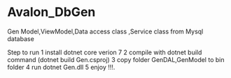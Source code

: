 # Avalon_DbGen
Gen Model,ViewModel,Data access class ,Service class   from Mysql database

Step to run
1 install dotnet core verion 7
2 compile with dotnet build command (dotnet build Gen.csproj)
3 copy folder GenDAL,GenModel to bin folder
4 run dotnet Gen.dll 
5 enjoy !!!.
